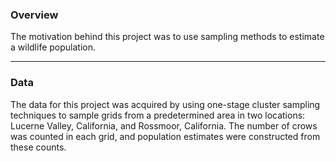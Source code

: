 ### Overview
The motivation behind this project was to use sampling methods to estimate a wildlife population.
___
### Data
The data for this project was acquired by using one-stage cluster sampling techniques to sample grids from a predetermined area in two locations: Lucerne Valley, California, and Rossmoor, California. The number of crows was counted in each grid, and population estimates were constructed from these counts.
